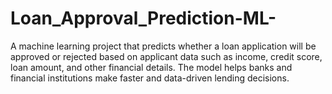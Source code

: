 # Loan_Approval_Prediction-ML-
A machine learning project that predicts whether a loan application will be approved or rejected based on applicant data such as income, credit score, loan amount, and other financial details. The model helps banks and financial institutions make faster and data-driven lending decisions.
